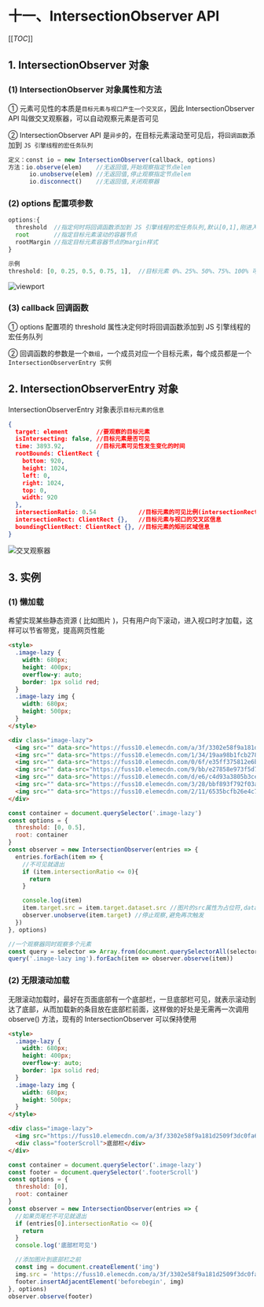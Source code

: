 # 十一、IntersectionObserver API

[[_TOC_]]

## 1. IntersectionObserver 对象

### (1) IntersectionObserver 对象属性和方法

① 元素可见性的本质是`目标元素与视口产生一个交叉区`，因此 IntersectionObserver API 叫做交叉观察器，可以自动观察元素是否可见

② IntersectionObserver API 是`异步`的，在目标元素滚动至可见后，将`回调函数`添加到 `JS 引擎线程的宏任务队列`

```javascript
定义：const io = new IntersectionObserver(callback, options)
方法：io.observe(elem)    //无返回值,开始观察指定节点elem
      io.unobserve(elem) //无返回值,停止观察指定节点elem
      io.disconnect()    //无返回值,关闭观察器
```

### (2) options 配置项参数

```javascript
options:{
  threshold  //指定何时将回调函数添加到 JS 引擎线程的宏任务队列,默认[0,1],刚进入视口和完全离开视口时
  root       //指定目标元素滚动的容器节点
  rootMargin //指定目标元素容器节点的margin样式
}

示例
threshold: [0, 0.25, 0.5, 0.75, 1],  //目标元素 0%、25%、50%、75%、100% 可见时将回调函数添加到 JS 引擎线程的宏任务队列
```

![viewport](../../../images/JS/DOM/viewport.gif)

### (3) callback 回调函数

① options 配置项的 threshold 属性决定何时将回调函数添加到 JS 引擎线程的宏任务队列

② 回调函数的参数是一个`数组`，一个成员对应一个目标元素，每个成员都是一个 `IntersectionObserverEntry 实例`

## 2. IntersectionObserverEntry 对象

IntersectionObserverEntry 对象表示`目标元素的信息`

```json
{
  target: element        //要观察的目标元素
  isIntersecting: false, //目标元素是否可见
  time: 3893.92,         //目标元素可见性发生变化的时间
  rootBounds: ClientRect {
    bottom: 920,
    height: 1024,
    left: 0,
    right: 1024,
    top: 0,
    width: 920
  },
  intersectionRatio: 0.54            //目标元素的可见比例(intersectionRect/boundingClientRect)
  intersectionRect: ClientRect {},   //目标元素与视口的交叉区信息
  boundingClientRect: ClientRect {}, //目标元素的矩形区域信息
}
```

![交叉观察器](../../../images/JS/DOM/交叉观察器.png)

## 3. 实例

### (1) 懒加载

希望实现某些静态资源 ( 比如图片 )，只有用户向下滚动，进入视口时才加载，这样可以节省带宽，提高网页性能

```html
<style>
  .image-lazy {
    width: 680px;
    height: 400px;
    overflow-y: auto;
    border: 1px solid red;
  }
  .image-lazy img {
    width: 680px;
    height: 500px;
  }
</style>

<div class="image-lazy">
  <img src="" data-src="https://fuss10.elemecdn.com/a/3f/3302e58f9a181d2509f3dc0fa68b0jpeg.jpeg" />
  <img src="" data-src="https://fuss10.elemecdn.com/1/34/19aa98b1fcb2781c4fba33d850549jpeg.jpeg" />
  <img src="" data-src="https://fuss10.elemecdn.com/0/6f/e35ff375812e6b0020b6b4e8f9583jpeg.jpeg" />
  <img src="" data-src="https://fuss10.elemecdn.com/9/bb/e27858e973f5d7d3904835f46abbdjpeg.jpeg" />
  <img src="" data-src="https://fuss10.elemecdn.com/d/e6/c4d93a3805b3ce3f323f7974e6f78jpeg.jpeg" />
  <img src="" data-src="https://fuss10.elemecdn.com/3/28/bbf893f792f03a54408b3b7a7ebf0jpeg.jpeg" />
  <img src="" data-src="https://fuss10.elemecdn.com/2/11/6535bcfb26e4c79b48ddde44f4b6fjpeg.jpeg" />
</div>
```

```javascript
const container = document.querySelector('.image-lazy')
const options = {
  threshold: [0, 0.5],
  root: container
}
const observer = new IntersectionObserver(entries => {
  entries.forEach(item => {
    //不可见就退出
    if (item.intersectionRatio <= 0){
      return
    }

    console.log(item)
    item.target.src = item.target.dataset.src //图片的src属性为占位符,data-src属性为真实url
    observer.unobserve(item.target) //停止观察,避免再次触发
  })
}, options)

//一个观察器同时观察多个元素
const query = selector => Array.from(document.querySelectorAll(selector))
query('.image-lazy img').forEach(item => observer.observe(item))
```

### (2) 无限滚动加载

无限滚动加载时，最好在页面底部有一个底部栏，一旦底部栏可见，就表示滚动到达了底部，从而加载新的条目放在底部栏前面，这样做的好处是无需再一次调用 observe() 方法，现有的 IntersectionObserver 可以保持使用

```html
<style>
  .image-lazy {
    width: 680px;
    height: 400px;
    overflow-y: auto;
    border: 1px solid red;
  }
  .image-lazy img {
    width: 680px;
    height: 500px;
  }
</style>

<div class="image-lazy">
  <img src="https://fuss10.elemecdn.com/a/3f/3302e58f9a181d2509f3dc0fa68b0jpeg.jpeg" />
  <div class="footerScroll">底部栏</div>
</div>
```

```javascript
const container = document.querySelector('.image-lazy')
const footer = document.querySelector('.footerScroll')
const options = {
  threshold: [0],
  root: container
}
const observer = new IntersectionObserver(entries => {
  //如果页尾栏不可见就退出
  if (entries[0].intersectionRatio <= 0){
    return
  }
  console.log('底部栏可见')

  //添加图片到底部栏之前
  const img = document.createElement('img')
  img.src = 'https://fuss10.elemecdn.com/a/3f/3302e58f9a181d2509f3dc0fa68b0jpeg.jpeg'
  footer.insertAdjacentElement('beforebegin', img)
}, options)
observer.observe(footer)
```
